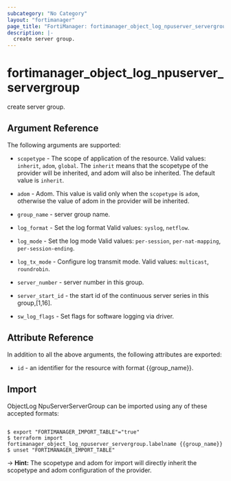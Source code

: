 ```yaml
---
subcategory: "No Category"
layout: "fortimanager"
page_title: "FortiManager: fortimanager_object_log_npuserver_servergroup"
description: |-
  create server group.
---
```


# fortimanager_object_log_npuserver_servergroup
create server group.

## Argument Reference


The following arguments are supported:

* `scopetype` - The scope of application of the resource. Valid values: `inherit`, `adom`, `global`. The `inherit` means that the scopetype of the provider will be inherited, and adom will also be inherited. The default value is `inherit`.
* `adom` - Adom. This value is valid only when the `scopetype` is `adom`, otherwise the value of adom in the provider will be inherited.

* `group_name` - server group name.
* `log_format` - Set the log format Valid values: `syslog`, `netflow`.

* `log_mode` - Set the log mode Valid values: `per-session`, `per-nat-mapping`, `per-session-ending`.

* `log_tx_mode` - Configure log transmit mode. Valid values: `multicast`, `roundrobin`.

* `server_number` - server number in this group.
* `server_start_id` - the start id of the continuous server series in this group,[1,16].
* `sw_log_flags` - Set flags for software logging via driver.


## Attribute Reference

In addition to all the above arguments, the following attributes are exported:
* `id` - an identifier for the resource with format {{group_name}}.

## Import

ObjectLog NpuServerServerGroup can be imported using any of these accepted formats:
```

$ export "FORTIMANAGER_IMPORT_TABLE"="true"
$ terraform import fortimanager_object_log_npuserver_servergroup.labelname {{group_name}}
$ unset "FORTIMANAGER_IMPORT_TABLE"
```
-> **Hint:** The scopetype and adom for import will directly inherit the scopetype and adom configuration of the provider.
